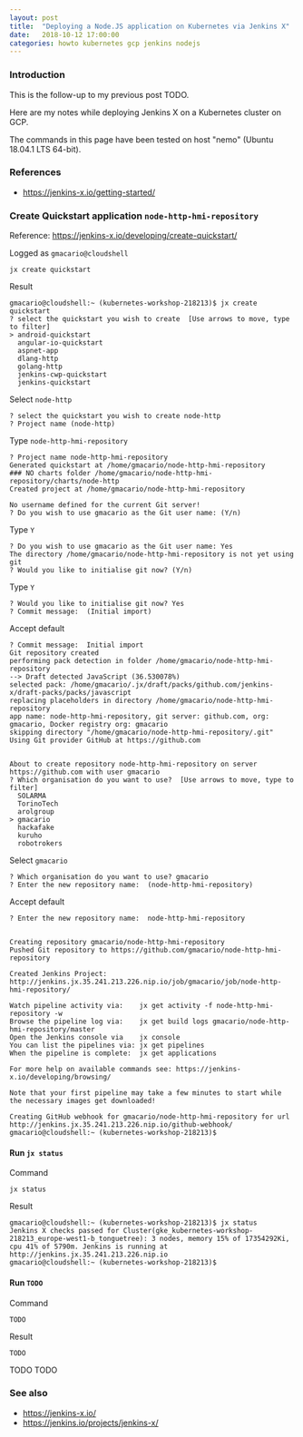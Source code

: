 ```yaml
---
layout: post
title:  "Deploying a Node.JS application on Kubernetes via Jenkins X"
date:   2018-10-12 17:00:00
categories: howto kubernetes gcp jenkins nodejs
---
```


### Introduction

This is the follow-up to my previous post TODO.

Here are my notes while deploying Jenkins X on a Kubernetes cluster on GCP.

The commands in this page have been tested on host "nemo" (Ubuntu 18.04.1 LTS 64-bit).

### References

* <https://jenkins-x.io/getting-started/>

### Create Quickstart application `node-http-hmi-repository`

<!-- 2018-10-09 12:40 CEST -->

Reference: <https://jenkins-x.io/developing/create-quickstart/>

Logged as `gmacario@cloudshell`

```shell
jx create quickstart
```

Result

```
gmacario@cloudshell:~ (kubernetes-workshop-218213)$ jx create quickstart
? select the quickstart you wish to create  [Use arrows to move, type to filter]
> android-quickstart
  angular-io-quickstart
  aspnet-app
  dlang-http
  golang-http
  jenkins-cwp-quickstart
  jenkins-quickstart
```

Select `node-http`

```
? select the quickstart you wish to create node-http
? Project name (node-http)
```

Type `node-http-hmi-repository`

```
? Project name node-http-hmi-repository
Generated quickstart at /home/gmacario/node-http-hmi-repository
### NO charts folder /home/gmacario/node-http-hmi-repository/charts/node-http
Created project at /home/gmacario/node-http-hmi-repository

No username defined for the current Git server!
? Do you wish to use gmacario as the Git user name: (Y/n)
```

Type `Y`

```
? Do you wish to use gmacario as the Git user name: Yes
The directory /home/gmacario/node-http-hmi-repository is not yet using git
? Would you like to initialise git now? (Y/n)
```

Type `Y`

```
? Would you like to initialise git now? Yes
? Commit message:  (Initial import)
```

Accept default

```
? Commit message:  Initial import
Git repository created
performing pack detection in folder /home/gmacario/node-http-hmi-repository
--> Draft detected JavaScript (36.530078%)
selected pack: /home/gmacario/.jx/draft/packs/github.com/jenkins-x/draft-packs/packs/javascript
replacing placeholders in directory /home/gmacario/node-http-hmi-repository
app name: node-http-hmi-repository, git server: github.com, org: gmacario, Docker registry org: gmacario
skipping directory "/home/gmacario/node-http-hmi-repository/.git"
Using Git provider GitHub at https://github.com


About to create repository node-http-hmi-repository on server https://github.com with user gmacario
? Which organisation do you want to use?  [Use arrows to move, type to filter]
  SOLARMA
  TorinoTech
  arolgroup
> gmacario
  hackafake
  kuruho
  robotrokers
```

Select `gmacario`

```
? Which organisation do you want to use? gmacario
? Enter the new repository name:  (node-http-hmi-repository)
```

Accept default

```
? Enter the new repository name:  node-http-hmi-repository


Creating repository gmacario/node-http-hmi-repository
Pushed Git repository to https://github.com/gmacario/node-http-hmi-repository

Created Jenkins Project: http://jenkins.jx.35.241.213.226.nip.io/job/gmacario/job/node-http-hmi-repository/

Watch pipeline activity via:    jx get activity -f node-http-hmi-repository -w
Browse the pipeline log via:    jx get build logs gmacario/node-http-hmi-repository/master
Open the Jenkins console via    jx console
You can list the pipelines via: jx get pipelines
When the pipeline is complete:  jx get applications

For more help on available commands see: https://jenkins-x.io/developing/browsing/

Note that your first pipeline may take a few minutes to start while the necessary images get downloaded!

Creating GitHub webhook for gmacario/node-http-hmi-repository for url http://jenkins.jx.35.241.213.226.nip.io/github-webhook/
gmacario@cloudshell:~ (kubernetes-workshop-218213)$
```

#### Run `jx status`

Command

```shell
jx status
```

Result

```
gmacario@cloudshell:~ (kubernetes-workshop-218213)$ jx status
Jenkins X checks passed for Cluster(gke_kubernetes-workshop-218213_europe-west1-b_tonguetree): 3 nodes, memory 15% of 17354292Ki, cpu 41% of 5790m. Jenkins is running at http://jenkins.jx.35.241.213.226.nip.io
gmacario@cloudshell:~ (kubernetes-workshop-218213)$
```

#### Run `TODO`

Command

```shell
TODO
```

Result

```
TODO
```

TODO TODO

### See also

* <https://jenkins-x.io/>
* <https://jenkins.io/projects/jenkins-x/>

<!-- EOF -->
